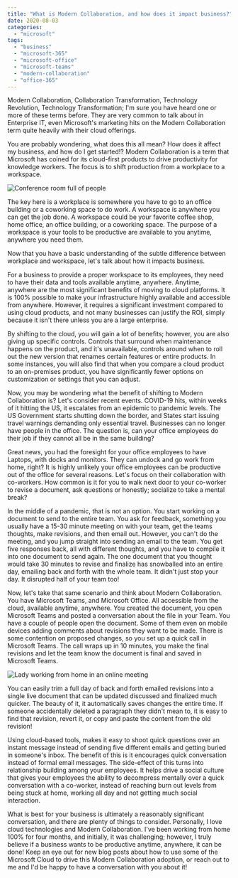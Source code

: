 ```yaml
---
title: "What is Modern Collaboration, and how does it impact business?"
date: 2020-08-03
categories: 
  - "microsoft"
tags: 
  - "business"
  - "microsoft-365"
  - "microsoft-office"
  - "microsoft-teams"
  - "modern-collaboration"
  - "office-365"
---
```


Modern Collaboration, Collaboration Transformation, Technology Revolution, Technology Transformation; I'm sure you have heard one or more of these terms before. They are very common to talk about in Enterprise IT, even Microsoft's marketing hits on the Modern Collaboration term quite heavily with their cloud offerings.

You are probably wondering, what does this all mean? How does it affect my business, and how do I get started!? Modern Collaboration is a term that Microsoft has coined for its cloud-first products to drive productivity for knowledge workers. The focus is to shift production from a workplace to a workspace.

<!--more-->

![Conference room full of people](/mattblogsit-dev/assets/images/pexels-christina-morillo-1181403-1024x684.jpg)

The key here is a workplace is somewhere you have to go to an office building or a coworking space to do work. A workspace is anywhere you can get the job done. A workspace could be your favorite coffee shop, home office, an office building, or a coworking space. The purpose of a workspace is your tools to be productive are available to you anytime, anywhere you need them.

Now that you have a basic understanding of the subtle difference between workplace and workspace, let's talk about how it impacts business.

For a business to provide a proper workspace to its employees, they need to have their data and tools available anytime, anywhere. Anytime, anywhere are the most significant benefits of moving to cloud platforms. It is 100% possible to make your infrastructure highly available and accessible from anywhere. However, it requires a significant investment compared to using cloud products, and not many businesses can justify the ROI, simply because it isn't there unless you are a large enterprise.

By shifting to the cloud, you will gain a lot of benefits; however, you are also giving up specific controls. Controls that surround when maintenance happens on the product, and it's unavailable, controls around when to roll out the new version that renames certain features or entire products. In some instances, you will also find that when you compare a cloud product to an on-premises product, you have significantly fewer options on customization or settings that you can adjust.

Now, you may be wondering what the benefit of shifting to Modern Collaboration is? Let's consider recent events. COVID-19 hits, within weeks of it hitting the US, it escalates from an epidemic to pandemic levels. The US Government starts shutting down the border, and States start issuing travel warnings demanding only essential travel. Businesses can no longer have people in the office. The question is, can your office employees do their job if they cannot all be in the same building?

Great news, you had the foresight for your office employees to have Laptops, with docks and monitors. They can undock and go work from home, right? It is highly unlikely your office employees can be productive out of the office for several reasons. Let's focus on their collaboration with co-workers. How common is it for you to walk next door to your co-worker to revise a document, ask questions or honestly; socialize to take a mental break?

In the middle of a pandemic, that is not an option. You start working on a document to send to the entire team. You ask for feedback, something you usually have a 15-30 minute meeting on with your team, get the teams thoughts, make revisions, and then email out. However, you can't do the meeting, and you jump straight into sending an email to the team. You get five responses back, all with different thoughts, and you have to compile it into one document to send again. The one document that you thought would take 30 minutes to revise and finalize has snowballed into an entire day, emailing back and forth with the whole team. It didn't just stop your day. It disrupted half of your team too!

Now, let's take that same scenario and think about Modern Collaboration. You have Microsoft Teams, and Microsoft Office. All accessible from the cloud, available anytime, anywhere. You created the document, you open Microsoft Teams and posted a conversation about the file in your Team. You have a couple of people open the document. Some of them even on mobile devices adding comments about revisions they want to be made. There is some contention on proposed changes, so you set up a quick call in Microsoft Teams. The call wraps up in 10 minutes, you make the final revisions and let the team know the document is final and saved in Microsoft Teams.

![Lady working from home in an online meeting](/mattblogsit-dev/assets/images/Managing-eDiscovery-for-modern-collaboration-SOCIAL-1066x600-1-1024x576.png)

You can easily trim a full day of back and forth emailed revisions into a single live document that can be updated discussed and finalized much quicker. The beauty of it, it automatically saves changes the entire time. If someone accidentally deleted a paragraph they didn't mean to, it is easy to find that revision, revert it, or copy and paste the content from the old revision!

Using cloud-based tools, makes it easy to shoot quick questions over an instant message instead of sending five different emails and getting buried in someone's inbox. The benefit of this is it encourages quick conversation instead of formal email messages. The side-effect of this turns into relationship building among your employees. It helps drive a social culture that gives your employees the ability to decompress mentally over a quick conversation with a co-worker, instead of reaching burn out levels from being stuck at home, working all day and not getting much social interaction.

What is best for your business is ultimately a reasonably significant conversation, and there are plenty of things to consider. Personally, I love cloud technologies and Modern Collaboration. I've been working from home 100% for four months, and initially, it was challenging; however, I truly believe if a business wants to be productive anytime, anywhere, it can be done! Keep an eye out for new blog posts about how to use some of the Microsoft Cloud to drive this Modern Collaboration adoption, or reach out to me and I'd be happy to have a conversation with you about it!

